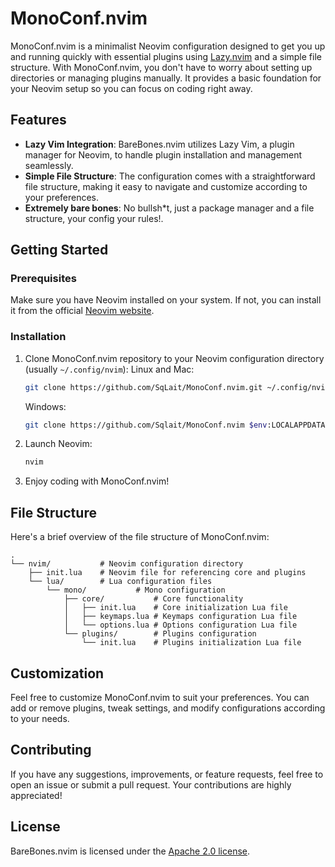 # MonoConf.nvim

MonoConf.nvim is a minimalist Neovim configuration designed to get you up and running quickly with essential plugins using [Lazy.nvim](https://github.com/folke/lazy.nvim) and a simple file structure. With MonoConf.nvim, you don't have to worry about setting up directories or managing plugins manually. It provides a basic foundation for your Neovim setup so you can focus on coding right away.

## Features

- **Lazy Vim Integration**: BareBones.nvim utilizes Lazy Vim, a plugin manager for Neovim, to handle plugin installation and management seamlessly.
- **Simple File Structure**: The configuration comes with a straightforward file structure, making it easy to navigate and customize according to your preferences.
- **Extremely bare bones**: No bullsh*t, just a package manager and a file structure, your config your rules!.

## Getting Started

### Prerequisites

Make sure you have Neovim installed on your system. If not, you can install it from the official [Neovim website](https://neovim.io/).

### Installation

1. Clone MonoConf.nvim repository to your Neovim configuration directory (usually `~/.config/nvim`):
   Linux and Mac:
   ```bash
   git clone https://github.com/SqLait/MonoConf.nvim.git ~/.config/nvim
   ```
   Windows:
   ```bash
   git clone https://github.com/Sqlait/MonoConf.nvim $env:LOCALAPPDATA\nvim
   ```

3. Launch Neovim:

   ```bash
   nvim
   ```

4. Enjoy coding with MonoConf.nvim!

## File Structure

Here's a brief overview of the file structure of MonoConf.nvim:

```
.
└── nvim/           # Neovim configuration directory
    ├── init.lua    # Neovim file for referencing core and plugins
    └── lua/        # Lua configuration files
        └── mono/           # Mono configuration
            ├── core/           # Core functionality
            │   ├── init.lua    # Core initialization Lua file
            │   ├── keymaps.lua # Keymaps configuration Lua file
            │   └── options.lua # Options configuration Lua file
            └── plugins/        # Plugins configuration
                └── init.lua    # Plugins initialization Lua file
```

## Customization

Feel free to customize MonoConf.nvim to suit your preferences. You can add or remove plugins, tweak settings, and modify configurations according to your needs.

## Contributing

If you have any suggestions, improvements, or feature requests, feel free to open an issue or submit a pull request. Your contributions are highly appreciated!

## License

BareBones.nvim is licensed under the [Apache 2.0 license](LICENSE).
